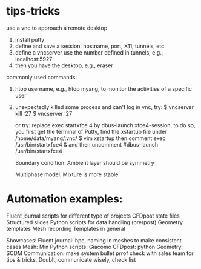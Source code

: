 # tips-tricks
use a vnc to approach a remote desktop
1. install putty
2. define and save a session: hostname, port, X11, tunnels, etc.
3. define a vncserver use the number defined in tunnels, e.g., localhost:5927
4. then you have the desktop, e.g., eraser

commonly used commands:
1. htop username, e.g., htop myang, to monitor the activities of a specific user
2. unexpectedly killed some process and can't log in vnc, try:
    $ vncserver kill :27
    $ vncserver :27
    
    or try:
    replace exec startxfce 4 by dbus-launch xfce4-session, to do so, you first get the terminal of Putty, find the xstartup file under /home/data/myang/.vnc/
    $ vim xstartup
    then comment exec /usr/bin/startxfce4 &
    and then
    uncomment #dbus-launch /usr/bin/startxfce4
    
    Boundary condition:
    Ambient layer should be symmetry
    
    Multiphase model:
    Mixture is more stable


# Automation examples:
Fluent journal scripts for different type of projects
CFDpost state files
Structured slides
Python scripts for data handling (pre/post)
Geometry templates
Mesh recording
Templates in general 

Showcases:
Fluent journal: hpc, naming in meshes to make consistent cases
Mesh: Min 
Python scripts: Giacomo
CFDpost: python
Geometry: SCDM
Communication: make system bullet prrof check with sales team for tips & tricks, Doublt, communicate wisely, check list
